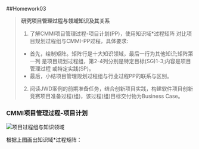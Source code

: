 ##Homework03
> **研究项目管理过程与领域知识及其关系**
> 1. 了解CMMI项目管理过程-项目计划(PP)，使用知识域*过程矩阵 对比项目规划过程组与CMMI-PP过程，具体要求: 
> - 首先，绘制矩阵。矩阵行是十大知识领域，最后一行为其他知识;矩阵第一列 是项目规划过程组，第2-4列分别是特定目标(SG)1-3;内容是项目管理过程 或特定实践(SP)。
> - 最后，小结项目管理规划过程组与行业过程PP的联系与区别。
> 2. 阅读JWD案例的前期准备任务，结合创新项目实践，构建软件项目创新竞赛项目准备过程(组)，该过程(组)目标交付物为Business Case。  

### CMMI项目管理过程-项目计划
![项目过程组与知识领域](https://github.com/SuBruce/IT-Project-Management/blob/master/Homework03/images/01.png)

根据上图画出知识域*过程矩阵：

